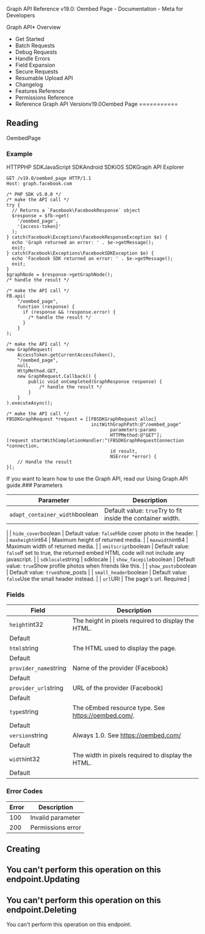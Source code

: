 
Graph API Reference v19.0: Oembed Page - Documentation - Meta for Developers











Graph API* Overview
* Get Started
* Batch Requests
* Debug Requests
* Handle Errors
* Field Expansion
* Secure Requests
* Resumable Upload API
* Changelog
* Features Reference
* Permissions Reference
* Reference
Graph API Versionv19.0Oembed Page
===========

Reading
-------

OembedPage


### Example

HTTPPHP SDKJavaScript SDKAndroid SDKiOS SDKGraph API Explorer
```
GET /v19.0/oembed_page HTTP/1.1
Host: graph.facebook.com
```

```
/* PHP SDK v5.0.0 */
/* make the API call */
try {
  // Returns a `Facebook\FacebookResponse` object
  $response = $fb->get(
    '/oembed_page',
    '{access-token}'
  );
} catch(Facebook\Exceptions\FacebookResponseException $e) {
  echo 'Graph returned an error: ' . $e->getMessage();
  exit;
} catch(Facebook\Exceptions\FacebookSDKException $e) {
  echo 'Facebook SDK returned an error: ' . $e->getMessage();
  exit;
}
$graphNode = $response->getGraphNode();
/* handle the result */
```

```
/* make the API call */
FB.api(
    "/oembed_page",
    function (response) {
      if (response && !response.error) {
        /* handle the result */
      }
    }
);
```

```
/* make the API call */
new GraphRequest(
    AccessToken.getCurrentAccessToken(),
    "/oembed_page",
    null,
    HttpMethod.GET,
    new GraphRequest.Callback() {
        public void onCompleted(GraphResponse response) {
            /* handle the result */
        }
    }
).executeAsync();
```

```
/* make the API call */
FBSDKGraphRequest *request = [[FBSDKGraphRequest alloc]
                               initWithGraphPath:@"/oembed_page"
                                      parameters:params
                                      HTTPMethod:@"GET"];
[request startWithCompletionHandler:^(FBSDKGraphRequestConnection *connection,
                                      id result,
                                      NSError *error) {
    // Handle the result
}];
```
If you want to learn how to use the Graph API, read our Using Graph API guide.### Parameters



| Parameter | Description |
| --- | --- |
| `adapt_container_width`boolean | Default value: `true`Try to fit inside the container width.
 |
| `hide_cover`boolean | Default value: `false`Hide cover photo in the header.
 |
| `maxheight`int64 | Maximum height of returned media.
 |
| `maxwidth`int64 | Maximum width of returned media.
 |
| `omitscript`boolean | Default value: `false`If set to true, the returned embed HTML code will not include any javascript.
 |
| `sdklocale`string | sdklocale
 |
| `show_facepile`boolean | Default value: `true`Show profile photos when friends like this.
 |
| `show_posts`boolean | Default value: `true`show\_posts
 |
| `small_header`boolean | Default value: `false`Use the small header instead.
 |
| `url`URI | The page's url.
Required |

### Fields



| Field | Description |
| --- | --- |
| `height`int32 | The height in pixels required to display the HTML.
Default |
| `html`string | The HTML used to display the page.
Default |
| `provider_name`string | Name of the provider (Facebook)
Default |
| `provider_url`string | URL of the provider (Facebook)
Default |
| `type`string | The oEmbed resource type. See https://oembed.com/.
Default |
| `version`string | Always 1.0. See https://oembed.com/
Default |
| `width`int32 | The width in pixels required to display the HTML.
Default |

### Error Codes



| Error | Description |
| --- | --- |
| 100 | Invalid parameter |
| 200 | Permissions error |

Creating
--------

You can't perform this operation on this endpoint.Updating
--------

You can't perform this operation on this endpoint.Deleting
--------

You can't perform this operation on this endpoint.
































